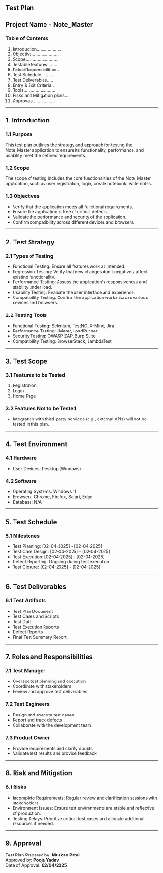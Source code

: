 ## Test Plan
## Project Name - Note_Master  

### Table of Contents  
1. Introduction………………..  
2. Objective………………….  
3. Scope………………………  
4. Testable features………  
5. Roles/Responsibilities..  
6. Test Schedule………..  
7. Test Deliverables…..  
8. Entry & Exit Criteria..  
9. Tools……………………..  
10. Risks and Mitigation plans….  
11. Approvals………………  

---

## 1. Introduction  
### 1.1 Purpose  
This test plan outlines the strategy and approach for testing the Note_Master application to ensure its functionality, performance, and usability meet the defined requirements.  

### 1.2 Scope  
The scope of testing includes the core functionalities of the Note_Master application, such as user registration, login, create notebook, write notes.  

### 1.3 Objectives  
- Verify that the application meets all functional requirements.  
- Ensure the application is free of critical defects.  
- Validate the performance and security of the application.  
- Confirm compatibility across different devices and browsers.  

---

## 2. Test Strategy  
### 2.1 Types of Testing  
- Functional Testing: Ensure all features work as intended.  
- Regression Testing: Verify that new changes don’t negatively affect existing functionality.  
- Performance Testing: Assess the application's responsiveness and stability under load.  
- Usability Testing: Evaluate the user interface and experience.  
- Compatibility Testing: Confirm the application works across various devices and browsers.  

### 2.2 Testing Tools  
- Functional Testing: Selenium, TestNG, X-Mind, Jira  
- Performance Testing: JMeter, LoadRunner  
- Security Testing: OWASP ZAP, Burp Suite  
- Compatibility Testing: BrowserStack, LambdaTest  

---

## 3. Test Scope  
### 3.1 Features to be Tested  
1. Registration  
2. Login  
3. Home Page  

### 3.2 Features Not to be Tested  
- Integration with third-party services (e.g., external APIs) will not be tested in this plan.  

---

## 4. Test Environment  
### 4.1 Hardware  
- User Devices: Desktop (Windows)  

### 4.2 Software  
- Operating Systems: Windows 11  
- Browsers: Chrome, Firefox, Safari, Edge  
- Database: N/A  

---

## 5. Test Schedule  
### 5.1 Milestones  
- Test Planning: [02-04-2025] - [02-04-2025]  
- Test Case Design: [02-04-2025] - [02-04-2025]  
- Test Execution: [02-04-2025] - [02-04-2025]  
- Defect Reporting: Ongoing during test execution  
- Test Closure: [02-04-2025] - [02-04-2025]  

---

## 6. Test Deliverables  
### 6.1 Test Artifacts  
- Test Plan Document  
- Test Cases and Scripts  
- Test Data  
- Test Execution Reports  
- Defect Reports  
- Final Test Summary Report  

---

## 7. Roles and Responsibilities  
### 7.1 Test Manager  
- Oversee test planning and execution  
- Coordinate with stakeholders  
- Review and approve test deliverables  

### 7.2 Test Engineers  
- Design and execute test cases  
- Report and track defects  
- Collaborate with the development team  

### 7.3 Product Owner  
- Provide requirements and clarify doubts  
- Validate test results and provide feedback  

---

## 8. Risk and Mitigation  
### 8.1 Risks  
- Incomplete Requirements: Regular review and clarification sessions with stakeholders.  
- Environment Issues: Ensure test environments are stable and reflective of production.  
- Testing Delays: Prioritize critical test cases and allocate additional resources if needed.  

---

## 9. Approval  
Test Plan Prepared by: **Muskan Patel**  
Approved by: **Pooja Yadav**  
Date of Approval: **02/04/2025**  
